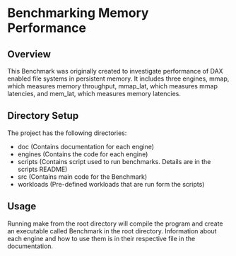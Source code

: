 # Benchmarking Memory Performance

## Overview

This Benchmark was originally created to investigate performance of DAX enabled file systems in persistent memory. It includes three engines, mmap, which measures memory throughput, mmap_lat, which measures mmap latencies, and mem_lat, which measures memory latencies.

## Directory Setup

The project has the following directories:

* doc (Contains documentation for each engine)
* engines (Contains the code for each engine)
* scripts (Contains script used to run benchmarks. Details are in the scripts README)
* src (Contains main code for the Benchmark)
* workloads (Pre-defined workloads that are run form the scripts)

## Usage

Running make from the root directory will compile the program and create an executable called Benchmark in the root directory. Information about each engine and how to use them is in their respective file in the documentation.
